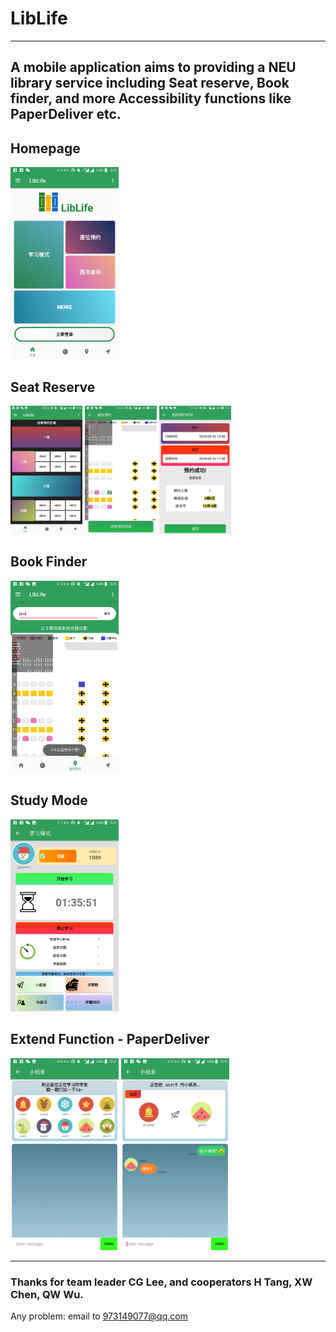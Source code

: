 # LibLife

---

A mobile application aims to providing a NEU library service including Seat reserve, Book finder, and more Accessibility functions like PaperDeliver etc.
---
## Homepage

 <img src="readme_res/home.jpg" style="zoom:30%"/>

## Seat Reserve

 <img src="readme_res/seat.jpg" style="zoom:20%"/>
 <img src="readme_res/seat2.jpg" style="zoom:20%"/>
 <img src="readme_res/seat3.jpg" style="zoom:20%"/>
 
## Book Finder

 <img src="readme_res/book.jpg" style="zoom:30%"/>

## Study Mode

<img src="readme_res/study.jpg" style="zoom:30%"/>

## Extend Function - PaperDeliver

<img src="readme_res/paper.jpg" style="zoom:30%"/>
<img src="readme_res/deliver.jpg" style="zoom:30%"/>

---

### Thanks for team leader CG Lee, and cooperators H Tang, XW Chen, QW Wu.

Any problem: email to 973149077@qq.com
